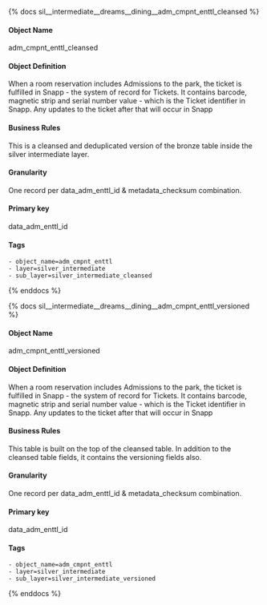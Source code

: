 {% docs sil__intermediate__dreams__dining__adm_cmpnt_enttl_cleansed %}

#### Object Name
adm_cmpnt_enttl_cleansed

#### Object Definition
When a room reservation includes Admissions to the park, the ticket is fulfilled in Snapp - the system of record for Tickets. It contains barcode, magnetic strip and serial number value - which is the Ticket identifier in Snapp. Any updates to the ticket after that will occur in Snapp

#### Business Rules
This is a cleansed and deduplicated version of the bronze table inside the silver intermediate layer.

#### Granularity
One record per data_adm_enttl_id & metadata_checksum combination.

#### Primary key
data_adm_enttl_id

#### Tags
    - object_name=adm_cmpnt_enttl
    - layer=silver_intermediate
    - sub_layer=silver_intermediate_cleansed

{% enddocs %}

{% docs sil__intermediate__dreams__dining__adm_cmpnt_enttl_versioned %}

#### Object Name
adm_cmpnt_enttl_versioned

#### Object Definition
When a room reservation includes Admissions to the park, the ticket is fulfilled in Snapp - the system of record for Tickets. It contains barcode, magnetic strip and serial number value - which is the Ticket identifier in Snapp. Any updates to the ticket after that will occur in Snapp

#### Business Rules
This table is built on the top of the cleansed table. In addition to the cleansed table fields, it contains the versioning fields also.

#### Granularity
One record per data_adm_enttl_id & metadata_checksum combination.

#### Primary key
data_adm_enttl_id

#### Tags
    - object_name=adm_cmpnt_enttl
    - layer=silver_intermediate
    - sub_layer=silver_intermediate_versioned

{% enddocs %}